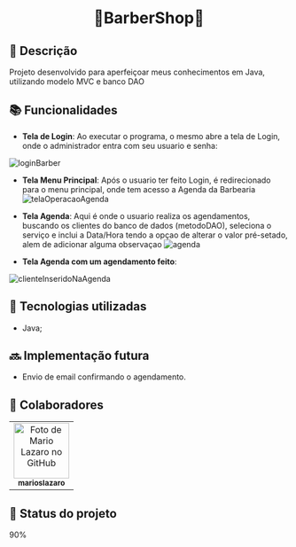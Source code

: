 

<h1 align="center">💈BarberShop💈 </h1>

## :memo: Descrição
Projeto desenvolvido para aperfeiçoar meus conhecimentos em Java, utilizando modelo MVC e banco DAO

## :books: Funcionalidades
* <b>Tela de Login</b>: Ao executar o programa, o mesmo abre a tela de Login, onde o administrador entra com seu usuario e senha:


![loginBarber](https://github.com/marioslazaro/BarberShop/assets/111144236/1e526940-513b-4d0c-a56b-ef15037addbb)

* <b>Tela Menu Principal</b>: Após o usuario ter feito Login, é redirecionado para o menu principal, onde tem acesso a Agenda da Barbearia
![telaOperacaoAgenda](https://github.com/marioslazaro/BarberShop/assets/111144236/8146c313-cb46-4543-9e49-a87d6a0331b8)

* <b>Tela Agenda</b>: Aqui é onde o usuario realiza os agendamentos, buscando os clientes do banco de dados (metodoDAO), seleciona o serviço e inclui a Data/Hora tendo a opçao de alterar o valor pré-setado, alem de adicionar alguma observaçao
![agenda](https://github.com/marioslazaro/BarberShop/assets/111144236/10e24159-67c7-4f87-a77d-d7e92723e236)

* <b>Tela Agenda com um agendamento feito</b>:

![clienteInseridoNaAgenda](https://github.com/marioslazaro/BarberShop/assets/111144236/d21b78dc-1bb6-4be6-9ecc-577e1ab3df07)

## :wrench: Tecnologias utilizadas
* Java;

## :soon: Implementação futura
* Envio de email confirmando o agendamento.

## :handshake: Colaboradores
<table>
  <tr>
    <td align="center">
      <a href="http://github.com/marioslazaro">
        <img src="https://avatars.githubusercontent.com/u/111144236?v=4" width="100px;" alt="Foto de Mario Lazaro no GitHub"/><br>
        <sub>
          <b>marioslazaro</b>
        </sub>
      </a>
    </td>
  </tr>
</table>


## :dart: Status do projeto
90%

